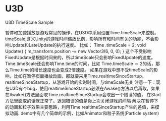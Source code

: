 # U3D

U3D TimeScale Sample

暂停和加速播放是游戏常见的操作，在U3D中采用设置Time.timeScale来控制。
   timeScale,含义Unity的游戏时间缩放比例，影响所有和时间有关的功能，不会影响Update和LateUpdate的执行速度。
 比如：
    Time .timeScale = 2;
    void Update()
    {
        m_transform.position -= new Vector3(6, 0, 0);
    } 
   这个不受影响
FixedUpdate是根据时间来的，所以timeScale只会影响FixedUpdate的速度。
    Time.timeScale还会影响Time.time的时间，比如 Time.timeScale ＝ 2的话，那么Time.time的增长速度也会变成2倍速度。
如果在游戏中想不受timeScale的影响，比如在暂停页面播放动画，那就要采用Time.realtimeSinceStartup。
    realtimeSinceStartup，从游戏开始的实时时间，与timeScale无关
注意一下：现在U3D有个bug，使用realtimeSinceStartup必须在Awake()方法以后再取，如果在Awake()方法里面取Time.realtimeSinceStartup会取出一个错误的值， 在Start方法里面取的话就正常了。返回错误的值是你上次关闭游戏的间隔
   解决在暂停下的动画和粒子效果主要思路，利用Time.realtimeSinceStartup产生的差值，来模拟动画.
demo中有几个简单的示例，比如Animator和粒子系统(Particle system)

